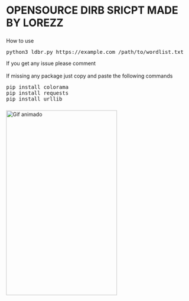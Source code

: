 <h1 align="left">OPENSOURCE DIRB SRICPT MADE BY LOREZZ</h1>

###
<a>How to use</a>
<pre align="left">
python3 ldbr.py https://example.com /path/to/wordlist.txt
</pre>
<a>If you get any issue please comment</a>
<br>
</br>
<a>If missing any package just copy and paste the following commands</a>
<pre align="left">
pip install colorama
pip install requests
pip install urllib
</pre>

###

<img src="https://cdn.discordapp.com/attachments/1183588449660457020/1188974725700005998/Misa_Amane_28DN29.webp" style="user-select:none; width:300; height:500;" alt="Gif animado">
